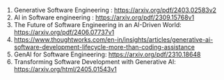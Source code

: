 1. Generative Software Engineering : https://arxiv.org/pdf/2403.02583v2
2. AI in Software engineering : https://arxiv.org/pdf/2309.15768v1
3. The Future of Software Engineering in an AI-Driven World: https://arxiv.org/pdf/2406.07737v1
4. https://www.thoughtworks.com/en-in/insights/articles/generative-ai-software-development-lifecycle-more-than-coding-assistance
5. GenAI for Software Engineering: https://arxiv.org/pdf/2310.18648
6. Transforming Software Development with Generative AI: https://arxiv.org/html/2405.01543v1